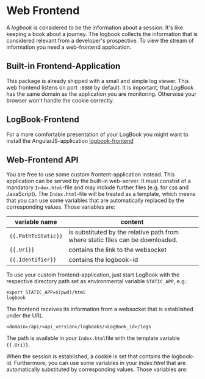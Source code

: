 # Web Frontend
A *logbook* is considered to be the information about a session.
It's like keeping a book about a journey. The logbook collects
the information that is considered relevant from a developer's
prospective. To view the stream of information you need a web-frontend
application.

## Built-in Frontend-Application
This package is already shipped with a small and simple log viewer.
This web frontend listens on port `:8080` by default. It is important,
that *LogBook* has the same domain as the application you are
monitoring. Otherwise your browser won't handle the cookie correctly.

## LogBook-Frontend
For a more comfortable presentation of your LogBook you might want to
install the AngularJS-application
[logbook-frontend](https://github.com/XenosEleatikos/logbook-frontend)

## Web-Frontend API
You are free to use some custom frontent-application instead. This application
can be served by the built-in web-server. It must constist of a mandatory
`Index.html`-file and may include further files (e.g. for css and JavaScript).
The `Index.html`-file will be treated as a template, which meens that you can
use some variables that are automatically replaced by the corresponding values.
Those variables are:

| variable name     | content |
|-------------------|---------|
| `{{.PathToStatic}}`   | is substituted by the relative path from where static files can be downloaded. |
| `{{.Uri}}`        | contains the link to the websocket |
| `{{.Identifier}}` | contains the logbook-id |

    

To use your custom frontend-application, just start LogBook with the respective
directory path set as environmental variable `STATIC_APP`, e.g.:

    export STATIC_APP=$(pwd)/html
    logbook

The frontend receives its information from a websocket that is established
under the URL

    <domain>/api/<api_version>/logbooks/<LogBook_id>/logs
	
The path is available in your `Index.html`file with the template variable `{{.Uri}}`.

When the session is established, a cookie is set that contains the logbook-id.
Furthermore, you can use some variables in your *Index.html* that are
automatically substituted by corresponding values. Those variables are:

	